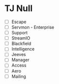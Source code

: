# TJ Null
- [ ] Escape
- [ ] Servmon - Enterprise
- [ ] Support
- [ ] StreamIO
- [ ] Blackfield
- [ ] Intelligence
- [ ] Jeeves
- [ ] Manager
- [ ] Access
- [ ] Aero
- [ ] Mailing
